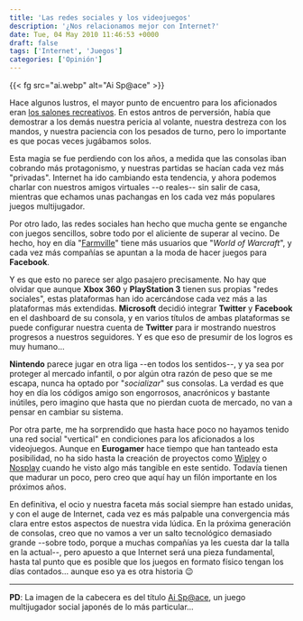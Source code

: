 ```yaml
---
title: 'Las redes sociales y los videojuegos'
description: '¿Nos relacionamos mejor con Internet?'
date: Tue, 04 May 2010 11:46:53 +0000
draft: false
tags: ['Internet', 'Juegos']
categories: ['Opinión']
---
```


{{< fg src="ai.webp" alt="Ai Sp@ace" >}}

Hace algunos lustros, el mayor punto de encuentro para los aficionados eran [los salones recreativos](/la-magia-de-los-salones-recreativos-2/). En estos antros de perversión, había que demostrar a los demás nuestra pericia al volante, nuestra destreza con los mandos, y nuestra paciencia con los pesados de turno, pero lo importante es que pocas veces jugábamos solos.

Esta magia se fue perdiendo con los años, a medida que las consolas iban cobrando más protagonismo, y nuestras partidas se hacían cada vez más "privadas". Internet ha ido cambiando esta tendencia, y ahora podemos charlar con nuestros amigos virtuales --o reales-- sin salir de casa, mientras que echamos unas pachangas en los cada vez más populares juegos multijugador.

Por otro lado, las redes sociales han hecho que mucha gente se enganche con juegos sencillos, sobre todo por el aliciente de superar al vecino. De hecho, hoy en día "[Farmville](http://pixelatedgeek.com/tag/farmville)" tiene más usuarios que "_World of Warcraft_", y cada vez más compañías se apuntan a la moda de hacer juegos para **Facebook**.

Y es que esto no parece ser algo pasajero precisamente. No hay que olvidar que aunque **Xbox 360** y **PlayStation 3** tienen sus propias "redes sociales", estas plataformas han ido acercándose cada vez más a las plataformas más extendidas. **Microsoft** decidió integrar **Twitter** y **Facebook** en el dashboard de su consola, y en varios títulos de ambas plataformas se puede configurar nuestra cuenta de **Twitter** para ir mostrando nuestros progresos a nuestros seguidores. Y es que eso de presumir de los logros es muy humano...

**Nintendo** parece jugar en otra liga --en todos los sentidos--, y ya sea por proteger al mercado infantil, o por algún otra razón de peso que se me escapa, nunca ha optado por "_socializar_" sus consolas. La verdad es que hoy en día los códigos amigo son engorrosos, anacrónicos y bastante inútiles, pero imagino que hasta que no pierdan cuota de mercado, no van a pensar en cambiar su sistema.

Por otra parte, me ha sorprendido que hasta hace poco no hayamos tenido una red social "vertical" en condiciones para los aficionados a los videojuegos. Aunque en **Eurogamer** hace tiempo que han tanteado esta posibilidad, no ha sido hasta la creación de proyectos como [Wipley](http://www.wipley.es/) o [Nosplay](http://www.nosplay.com/) cuando he visto algo más tangible en este sentido. Todavía tienen que madurar un poco, pero creo que aquí hay un filón importante en los próximos años.

En definitiva, el ocio y nuestra faceta más social siempre han estado unidas, y con el auge de Internet, cada vez es más palpable una convergencia más clara entre estos aspectos de nuestra vida lúdica. En la próxima generación de consolas, creo que no vamos a ver un salto tecnológico demasiado grande --sobre todo, porque a muchas compañías ya les cuesta dar la talla en la actual--, pero apuesto a que Internet será una pieza fundamental, hasta tal punto que es posible que los juegos en formato físico tengan los días contados... aunque eso ya es otra historia :wink:

* * *

**PD**: La imagen de la cabecera es del título [Ai Sp@ace](http://en.wikipedia.org/wiki/Ai_Sp@ce), un juego multijugador social japonés de lo más particular...